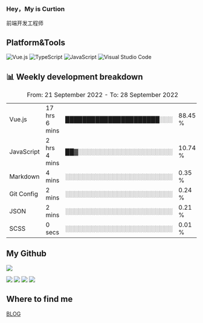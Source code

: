 ### Hey，My is Curtion
前端开发工程师
## Platform&Tools

![Vue.js](https://img.shields.io/badge/-Vue.js-4FC08D?style=flat-square&logo=Vue.js&logoColor=white)
![TypeScript](https://img.shields.io/badge/-TypeScript-007ACC?style=flat-square&logo=typescript&logoColor=white)
![JavaScript](https://img.shields.io/badge/-JavaScript-F7DF1E?style=flat-square&logo=javascript&logoColor=black)
![Visual Studio Code](https://img.shields.io/badge/-VSCode-007ACC?style=flat-square&logo=Visual-Studio-Code&logoColor=white)

## 📊 Weekly development breakdown

<!--START_SECTION:waka-->

<table><caption>From: 21 September 2022 - To: 28 September 2022</caption><tr><td>Vue.js</td><td>17 hrs 6 mins</td><td>██████████████████████░░░</td><td>88.45 %</td></tr><tr><td>JavaScript</td><td>2 hrs 4 mins</td><td>██▓░░░░░░░░░░░░░░░░░░░░░░</td><td>10.74 %</td></tr><tr><td>Markdown</td><td>4 mins</td><td>░░░░░░░░░░░░░░░░░░░░░░░░░</td><td>0.35 %</td></tr><tr><td>Git Config</td><td>2 mins</td><td>░░░░░░░░░░░░░░░░░░░░░░░░░</td><td>0.24 %</td></tr><tr><td>JSON</td><td>2 mins</td><td>░░░░░░░░░░░░░░░░░░░░░░░░░</td><td>0.21 %</td></tr><tr><td>SCSS</td><td>0 secs</td><td>░░░░░░░░░░░░░░░░░░░░░░░░░</td><td>0.01 %</td></tr></table>

<!--END_SECTION:waka-->

## My Github

![](http://github-profile-summary-cards.vercel.app/api/cards/profile-details?username=curtion&theme=nord_bright)

![](http://github-profile-summary-cards.vercel.app/api/cards/stats?username=curtion&theme=nord_bright)
![](http://github-profile-summary-cards.vercel.app/api/cards/productive-time?username=curtion&theme=nord_bright&utcOffset=8)
![](http://github-profile-summary-cards.vercel.app/api/cards/repos-per-language?username=curtion&theme=nord_bright)
![](http://github-profile-summary-cards.vercel.app/api/cards/most-commit-language?username=curtion&theme=nord_bright)

## Where to find me

[BLOG](https://blog.3gxk.net)
